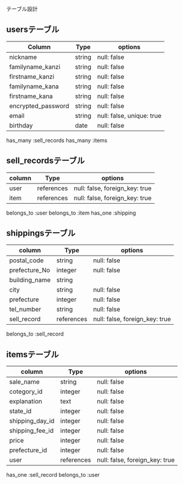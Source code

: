 テーブル設計

## usersテーブル

| Column             | Type    | options
| -------------------| --------| -------------
| nickname           | string  | null: false
| familyname_kanzi   | string  | null: false
| firstname_kanzi    | string  | null: false
| familyname_kana    | string  | null: false
| firstname_kana     | string  | null: false
| encrypted_password | string  | null: false
| email              | string  | null: false, unique: true
| birthday           | date    | null: false

has_many :sell_records
has_many :items

## sell_recordsテーブル

| column           | Type       | options
| ---------------- | -----------| ------------------------------
| user             | references | null: false, foreign_key: true
| item             | references | null: false, foreign_key: true

belongs_to :user
belongs_to :item
has_one :shipping

## shippingsテーブル

| column           | Type       | options
| ---------------- | ---------- | -----------
| postal_code      | string     | null: false
| prefecture_No    | integer    | null: false
| building_name    | string     | 
| city             | string     | null: false
| prefecture       | integer    | null: false
| tel_number       | string     | null: false
| sell_record      | references | null: false, foreign_key: true

belongs_to :sell_record

## itemsテーブル

| column          | Type       | options
| --------------- | ---------- | -----------
| sale_name       | string     | null: false
| cotegory_id     | integer    | null: false
| explanation     | text       | null: false
| state_id        | integer    | null: false
| shipping_day_id | integer    | null: false
| shipping_fee_id | integer    | null: false
| price           | integer    | null: false
| prefecture_id   | integer    | null: false
| user            | references | null: false, foreign_key: true

has_one :sell_record
belongs_to :user